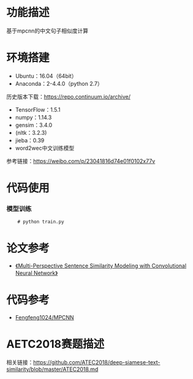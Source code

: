 
# 功能描述
基于mpcnn的中文句子相似度计算

# 环境搭建
* Ubuntu：16.04（64bit）
* Anaconda：2-4.4.0（python 2.7）

历史版本下载：<https://repo.continuum.io/archive/>
* TensorFlow：1.5.1
* numpy：1.14.3
* gensim：3.4.0
* (nltk：3.2.3)
* jieba：0.39
* word2wec中文训练模型

参考链接：<https://weibo.com/p/23041816d74e01f0102x77v>

# 代码使用

### 模型训练
        # python train.py
# 论文参考
* [《Multi-Perspective Sentence Similarity Modeling with Convolutional Neural Network》](http://www.emnlp2015.org/proceedings/EMNLP/pdf/EMNLP181.pdf)

# 代码参考

* [Fengfeng1024/MPCNN](https://github.com/Fengfeng1024/MPCNN)


# AETC2018赛题描述
相关链接：<https://github.com/ATEC2018/deep-siamese-text-similarity/blob/master/ATEC2018.md>
